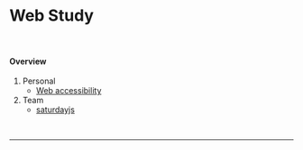 # Web Study

<br>

#### Overview


1. Personal
   * [Web accessibility](./accessibility/README.md)
2. Team
   * [saturdayjs](./saturdayjs/README.md)




<br>



---



